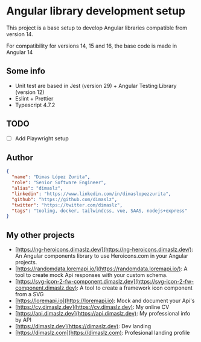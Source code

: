 # Angular library development setup

This project is a base setup to develop Angular libraries compatible from version 14.

For compatibility for versions 14, 15 and 16, the base code is made in Angular 14

## Some info

- Unit test are based in Jest (version 29) + Angular Testing Library (version 12)
- Eslint + Prettier
- Typescript 4.7.2

## TODO

- [ ] Add Playwright setup

## Author

```json
{
  "name": "Dimas López Zurita",
  "role": "Senior Software Engineer",
  "alias": "dimaslz",
  "linkedin": "https://www.linkedin.com/in/dimaslopezzurita",
  "github": "https://github.com/dimaslz",
  "twitter": "https://twitter.com/dimaslz",
  "tags": "tooling, docker, tailwindcss, vue, SAAS, nodejs+express"
}
```

## My other projects

- [https://ng-heroicons.dimaslz.dev/](https://ng-heroicons.dimaslz.dev/): An Angular components library to use Heroicons.com in your Angular projects.
- [https://randomdata.loremapi.io/](https://randomdata.loremapi.io/): A tool to create mock Api responses with your custom schema.
- [https://svg-icon-2-fw-component.dimaslz.dev](https://svg-icon-2-fw-component.dimaslz.dev): A tool to create a framework icon component from a SVG
- [https://loremapi.io](https://loremapi.io): Mock and document your Api's
- [https://cv.dimaslz.dev](https://cv.dimaslz.dev): My online CV
- [https://api.dimaslz.dev](https://api.dimaslz.dev): My professional info by API
- [https://dimaslz.dev](https://dimaslz.dev): Dev landing
- [https://dimaslz.com](https://dimaslz.com): Profesional landing profile
